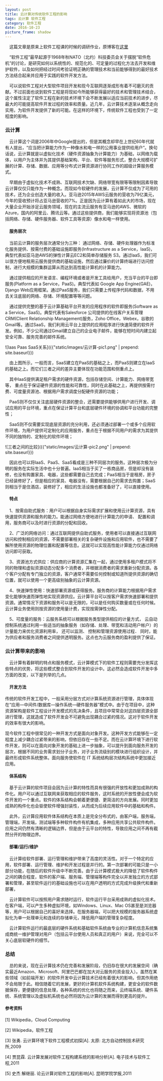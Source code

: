 ```yaml
---
layout: post
title: 云计算对传统软件工程的影响
tags: 云计算 软件工程 
category: 软件工程
date: 2016-10-23
picture_frame: shadow
---
```


&emsp;这篇文章是原来上软件工程课的时候的调研作业，原博客在[这里](http://www.cnblogs.com/Taoer1996/p/5988812.html)
   
&emsp;“软件工程”最早起源于1968年秋NATO（北约）科技委员会关于摆脱“软件危机”的讨论，是研究如何以系统性的、规范化的、可定量的过程化方法去开发和维护软件，以及如何把经过时间考验证明正确的管理技术和当前能够得到的最好技术方法结合起来并应用于实践的软件开发方法。

&emsp;可以说软件工程对大型软件项目开发和现今互联网逐渐成形有着不可磨灭的贡献。不过前面也说到软件工程是将现如今所能够获得最好的技术和管理技术结合，这个属性注定了软件工程在新的技术环境下会不断发展以适应当前技术的进步，尽最大的可能提高软件开发过程的效率和质量。近几年，云计算技术逐渐从概念走向实用，为软件开发提供了新的可能。在这样的环境下，传统软件工程也受到了一定程度的影响。
### 云计算
&emsp;云计算这个词是2006年中Google提出的，但是其概念却早在上世纪60年代就有人提出，“应当把计算能力作为一种像水和电一样的公用事业提供给用户”。换句话说，云计算就是以虚拟化技术（硬件资源抽象为计算能力）为基础，以网络为载体，以用户为主体并为其提供基础架构、平台、软件等服务形式，整合大规模可扩展的计算、存储、数据、应用等分布式计算资源进行协同工作的超级计算服务模式。

&emsp;早期由于虚拟化技术不成熟、互联网技术欠缺、网络带宽有限等等限制因素导致云计算仅仅只能作为一种概念。而现如今软硬件的发展，云计算不仅成为了可用的技术，还为企业创造大量的收入。亚马逊2015年AWS云服务的营收为79亿美元，今年的营收预计将占亚马逊营收的7%。正是因为云计算有着如此大的市场，现在大量企业开始涉足云服务领域，现在的主流云服务有亚马逊的AWS、微软的Azure，国内的阿里云、腾讯云等。通过这些提供商，我们能够实现将资源池（包括网络、存储、硬件服务器、软件工具等资源）像水和电一样使用。
#### &emsp;服务层次
&emsp;当前云计算的服务层次通常分为三种：
通过网络、存储、硬件处理器作为标准化服务提供、按需付费的基础设施即服务(Infrastructure as a Service，IaaS)，典型代表如亚马逊AWS的弹性计算云EC2和简单存储服务 S3。通过IaaS，我们可以很方便地租用云服务提供商的基础设施，然后通过廉价的计算终端进行访问控制，进行大规模的集群运算从而达到高性能计算机的计算能力。

&emsp;通过提供相应的开发语言、编程环境或者是开发工具给用户，充当平台的平台即服务(Platform as a Service，PaaS)。典型代表如 Google App Engine(GAE)，Django Web应用框架。通过PaaS服务，我们只需要上传程序代码和数据，不用去关注底层的网络、存储、环境配置等等问题。

&emsp;通过提供完整的基于云计算基础平台开发的应用程序的软件即服务(Software as a Service，SaaS)。典型代表有Salesforce 公司提供的在线客户关系管理CRM(Client Relationship Management)服务，Zoho Office，Webex，谷歌的Gmail等。通过SaaS，我们利用云平台上提供的应用程序进行快速简便的软件开发。例如，不少公司通过Gmail建立自己的企业电子邮件，能够在短时间内建立起安全可靠、服务完善的邮件系统。

![Iaas Paas SaaS关系]({{"static/images/云计算-pic1.png" | prepend: site.baseurl}})

&emsp;由上图所示，一般而言，SaaS建立在PaaS的基础之上，而PaaS则建立在IaaS的基础之上。而它们三者之间的差异主要体现在功能范围和侧重点上。

&emsp;其中IaaS提供满足租户需求的硬件资源，包括存储空间、计算能力、网络带宽等， 重点在于保证硬件资源的性能和可靠性，同时在此基础之上，再提供按需付费、可度量资源池、根据用户需求调度分配硬件资源的功能；

&emsp;PaaS则不仅仅关注底层硬件资源的整合，还需要提供能够供用户进行开发、调试应用的平台环境，重点在保证计算平台和底层硬件环境的协调和平台功能的完整性；

&emsp;SaaS则不仅需要实现底层资源的充分利用，还必须通过部署一个或多个应用软件环境，为用户提供可定制化的应用服务，重点在于根据不同用户的需求为其提供不同的独特的、定制化的软件环境；

![三者之间的比较]({{"static/images/云计算-pic2.png" | prepend: site.baseurl}})

&emsp;因此也可以将IaaS、PaaS、SaaS看成是三种不同层次的服务。这种层次极为分明的服务在实际生活中也十分普遍。IaaS相当于买了一栋商品房，但是却没有装修，也没有购置家具、电器，这些都需要自己去完成；PaaS相当于是租房，房子已经装修好了，但是相应的家具、电器没有，需要根据自己的需求去购置；SaaS则相当于是住酒店，装修好了，相应的生活设施也都准备好了，可以直接使用。

#### &emsp;特点

&emsp;1、按需自助式服务：用户可以根据自身实际需求扩展和使用云计算资源，具有快速提供资源和服务的能力。能通过网络方便地进行计算能力的申请、 配置和调用，服务商可以及时进行资源的分配和回收。

&emsp;2、广泛的网络访问：通过互联网提供自助式服务，使用者可以直接通过互联网访问和控制相应的资源，不需要部署相关的复杂硬件设施和应用软件，也不需要了解所使用资源的物理位置和配置等信息。这就可以实现高性能计算能力仅通过网络访问即可获取。

&emsp;3、资源池方式供应：供应商的计算资源汇集在一起，通过使用多租户模式将不同的物理和虚拟资源动态分配多个消费者，并根据消费者的需求重新分配资源。各个客户分配有专门独立的资源，客户通常不需要任何控制或知道所提供资源的确切位置，就可以使用一个更高级别抽象的云计算资源。

&emsp;4、快速弹性使用：快速部署资源或获得服务。服务商的计算能力根据用户需求变化能够快速而弹性地实现资源供应。云计算平台可以按客户需求快速部署和提供资源。通常情况下资源和服务可以是无限的，可以是任何购买数量或在任何时候。云计算业务使用则按资源的使用量计费，实现按需弹性分配。

&emsp;5、可度量的服务：云服务系统可以根据服务类型提供相应的计量方式， 云自动控制系统通过利用一些适当的抽象服务（如存储、处理、带宽和活动用户帐户）的计量能力来优化资源利用率， 还可以监测、 控制和管理资源使用过程． 同时，能为供应者和服务消费者之间提供透明服务。这点也为云服务商的盈利提供了保证。

### 云计算带来的影响

&emsp;云计算有着鲜明的特点和服务模式，云计算模式下的软件工程则需要充分发挥这些特点的优势，将这些模式整合到软件开发的设计中。这必然会造成软件开发中多方面的改变，以下是列举的几点。

#### &emsp;开发方法

传统的软件开发工程中，一般采用分层方式对计算系统资源进行管理，具体体现在“应用―中间件/数据库―操作系统―硬件服务器”模式中。由于在项目中，这种资源架构是软件工程设计开发模式的先决条件，且项目中常常会对这四层资源全部进行管理，这就造成了软件开发会不可避免出现耦合过紧的情况。这对于软件开发的效率有很大的影响。

现今软件工程中很常见的一种开发方式是面向对象开发。这种开发方式能够在一定程度上减少耦合过紧带来的影响，但依旧存在一些不足。而在云计算环境下进行软件开发，则可以在面向对象开发的基础上进一步抽象，可以提升到面向服务开发的层次，根据不同的业务需求划分子业务，对子业务流级别的模块进行组织设计，并最终形成软件系统整体。面向服务使软件在 IT 系统结构层次结构系统中更加接近应用。

#### &emsp;体系结构

&emsp;基于云计算的软件项目会因为云计算的特性而具有很强的开放性和更加成熟的构件化。用户可以通过互联网来获取相应的软件服务，这时系统的开放性便会成为软件开发的一个重点。软件的体系结构会朝着更便捷、更简洁的方向发展。同时更加成熟的构件化也会驱使软件增强封装性，从而成为后续应用软件中的基础和构件。

&emsp;此外，云计算应用软件体系结构在本质上是完全分布式的，由客户端，服务端，管理端，开发端，测试端等多种软件构件有机集成，多种应用共享公共软件构件。应用之间仍然有清晰的逻辑边界，但是由于云平台的特性，导致应用之间不再有截然分开的物理边界。

#### &emsp;部署/运行/维护

&emsp;云计算给软件部署、运行管理和维护带来了高度的灵活性。对于一个特定的应用，软件部署、运行管理、维护和开发过程是并行的。第一次部署的可能只是一小部分功能，在随后的软件升级中不断完善。由于云计算模式极大的降低了软件构件之间的耦合程度，软件的客户端、服务端、管理端等构件完全以并发独立的方式部署和管理，甚至软件运行的基础设施也可以在用户透明的方式完成升级换代和重新部署，

&emsp;云计算软件可以按照用户需求随时运行，软件运行平台采用成熟的虚拟化技术。在客户端，可以产生多种虚拟环境，如Windows、Linux、Mac OS甚至是浏览器等，用户可以根据自己的喜好来选择。在服务器端，可以把大规模的服务器系统虚拟化为单一处理单元和连续的存储单元，降低用户端的管理复杂程度。

&emsp;云计算软件运行的最底层的硬件系统和基础软件系统由专业的计算机信息系统集成商统一维护管理对用户（包括云平台使用人员和真正的用户）来说，完全可以不关心底层软硬件的细节。

### 总结

&emsp;总的来说，现在云计算技术仍在完善和发展阶段，仍旧存在很大的发展空间（确实最近Amazon、Microsoft、阿里巴巴都在加大对云服务的资金投入）。虽然在某些领域（如前端开发）的软件开发中云计算技术已经有着很大的影响，但其作用绝不会局限于此。相信随着它的发展，更好的计算机软件系统构建，更安全的软件数据保存，更便捷的信息处理，各种系统的优化也将随之而来，云终端系统、硬件系统、系统管理以及虚拟机系统也必然将因为云计算的发展而得到更高的提升。

#### 参考资料

[1] Wikipedia，Cloud Computing

[2] Wikipedia，软件工程

[3] 张勇. 云计算环境下软件工程模式初探[A]. 太原: 北方自动控制技术研究所,2009

[4] 贾昆霖. 云计算发展对软件工程构建系统的影响分析[A]. 电子技术与软件工程,2011

[5] 史杰 解继丽. 论云计算对软件工程的影响[A]. 昆明学院学报,2011